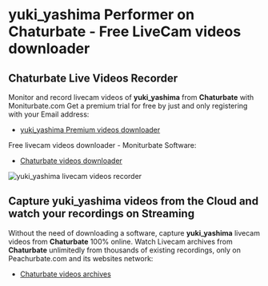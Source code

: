 # yuki_yashima Performer on Chaturbate - Free LiveCam videos downloader

## Chaturbate Live Videos Recorder

Monitor and record livecam videos of **yuki_yashima** from **Chaturbate** with Moniturbate.com
Get a premium trial for free by just and only registering with your Email address:
* [yuki_yashima Premium videos downloader](https://moniturbate.com/request-demo-licence-key.html)

Free livecam videos downloader - Moniturbate Software:
* [Chaturbate videos downloader](https://moniturbate.com/moniturbate-download-software.html)

![yuki_yashima livecam videos recorder](https://peachurnet.com/templates/moniturbate-software.png)


## Capture yuki_yashima videos from the Cloud and watch your recordings on Streaming

Without the need of downloading a software, capture **yuki_yashima** livecam videos from **Chaturbate** 100% online.
Watch Livecam archives from **Chaturbate** unlimitedly from thousands of existing recordings, only on Peachurbate.com and its websites network:
* [Chaturbate videos archives](https://peachurnet.com/)